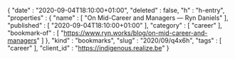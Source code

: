 {
  "date" : "2020-09-04T18:10:00+01:00",
  "deleted" : false,
  "h" : "h-entry",
  "properties" : {
    "name" : [ "On Mid-Career and Managers — Ryn Daniels" ],
    "published" : [ "2020-09-04T18:10:00+01:00" ],
    "category" : [ "career" ],
    "bookmark-of" : [ "https://www.ryn.works/blog/on-mid-career-and-managers" ]
  },
  "kind" : "bookmarks",
  "slug" : "2020/09/q4x6h",
  "tags" : [ "career" ],
  "client_id" : "https://indigenous.realize.be"
}

